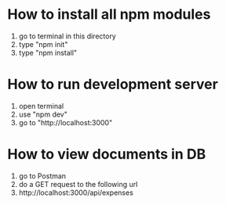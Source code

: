 # How to install all npm modules

1. go to terminal in this directory
2. type "npm init"
3. type "npm install"

# How to run development server

1. open terminal
2. use "npm dev"
3. go to "http://localhost:3000"

# How to view documents in DB

1. go to Postman
2. do a GET request to the following url
3. http://localhost:3000/api/expenses
